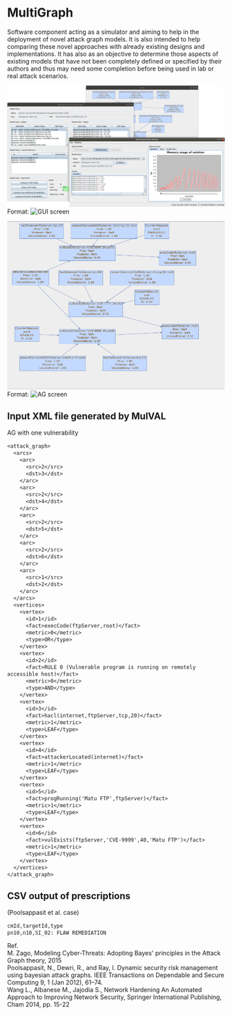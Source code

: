 # MultiGraph
Software component acting as a simulator and aiming to help in the deployment of novel attack graph models. It is also intended to help comparing these novel approaches with already existing designs and implementations. It has also as an objective to determine those aspects of existing models that have not been completely defined or specified by their authors and thus may need some completion before being used in lab or real attack scenarios.  

![GUI](/src/es/um/multigraph/resources/images/MultiGraphScreen2.png)
Format: ![GUI screen](url)

![Attack Graph](/src/es/um/multigraph/resources/images/MultiGraphScreen3.png)
Format: ![AG screen](url)

## Input XML file generated by MulVAL 
AG with one vulnerability
```
<attack_graph>
  <arcs>
    <arc>
      <src>2</src>
      <dst>3</dst>
    </arc>
    <arc>
      <src>2</src>
      <dst>4</dst>
    </arc>
    <arc>
      <src>2</src>
      <dst>5</dst>
    </arc>
    <arc>
      <src>2</src>
      <dst>6</dst>
    </arc>
    <arc>
      <src>1</src>
      <dst>2</dst>
    </arc>
  </arcs>
  <vertices>
    <vertex>
      <id>1</id>
      <fact>execCode(ftpServer,root)</fact>
      <metric>0</metric>
      <type>OR</type>
    </vertex>
    <vertex>
      <id>2</id>
      <fact>RULE 0 (Vulnerable program is running on remotely accessible host)</fact>
      <metric>0</metric>
      <type>AND</type>
    </vertex>
    <vertex>
      <id>3</id>
      <fact>hacl(internet,ftpServer,tcp,20)</fact>
      <metric>1</metric>
      <type>LEAF</type>
    </vertex>
    <vertex>
      <id>4</id>
      <fact>attackerLocated(internet)</fact>
      <metric>1</metric>
      <type>LEAF</type>
    </vertex>
    <vertex>
      <id>5</id>
      <fact>progRunning('Matu FTP',ftpServer)</fact>
      <metric>1</metric>
      <type>LEAF</type>
    </vertex>
    <vertex>
      <id>6</id>
      <fact>vulExists(ftpServer,'CVE-9999',40,'Matu FTP')</fact>
      <metric>1</metric>
      <type>LEAF</type>
    </vertex>
  </vertices>
</attack_graph>
```

## CSV output of prescriptions
(Poolsappasit et al. case)
```
cmId,targetId,type
pn10,n10,SI_02: FLAW REMEDIATION
```


Ref.  
M. Zago, Modeling Cyber-Threats: Adopting Bayes' principles in the Attack Graph theory, 2015  
Poolsappasit, N., Dewri, R., and Ray, I. Dynamic security risk management using bayesian attack graphs.
IEEE Transactions on Dependable and Secure Computing 9, 1 (Jan 2012), 61–74.  
Wang L., Albanese M., Jajodia S., Network Hardening An Automated Approach to Improving Network Security, Springer International Publishing, Cham 2014, pp. 15-22
